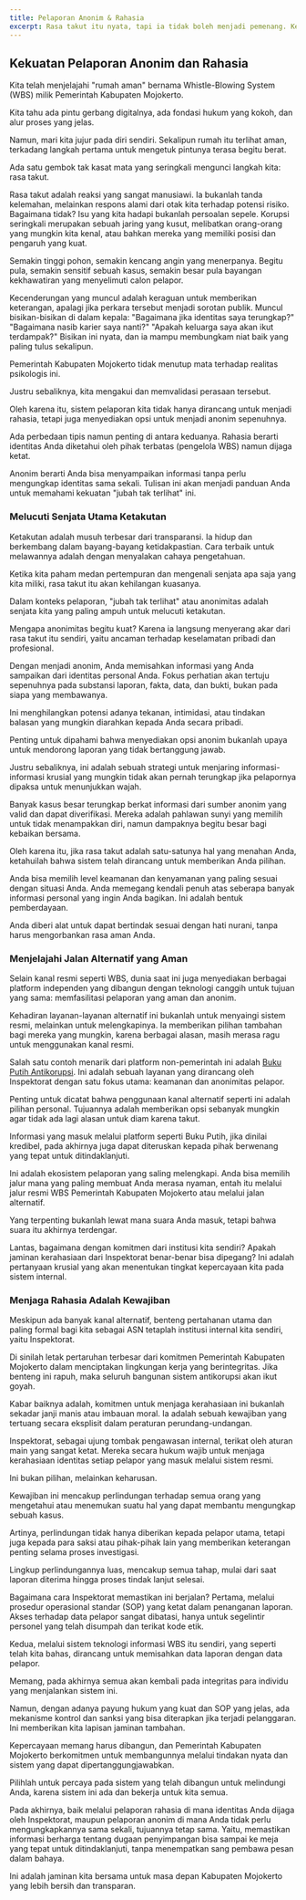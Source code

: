 ```yaml
---
title: Pelaporan Anonim & Rahasia
excerpt: Rasa takut itu nyata, tapi ia tidak boleh menjadi pemenang. Kenali pilihan Anda untuk melapor secara anonim, baik melalui jalur resmi yang menjamin kerahasiaan maupun kanal alternatif yang dirancang khusus untuk melindungi identitas Anda. Keberanian Anda kini memiliki jubah tak terlihat.
---
```


## Kekuatan Pelaporan Anonim dan Rahasia

Kita telah menjelajahi "rumah aman" bernama Whistle-Blowing System (WBS) milik Pemerintah Kabupaten Mojokerto. 

Kita tahu ada pintu gerbang digitalnya, ada fondasi hukum yang kokoh, dan alur proses yang jelas. 

Namun, mari kita jujur pada diri sendiri. Sekalipun rumah itu terlihat aman, terkadang langkah pertama untuk mengetuk pintunya terasa begitu berat. 

Ada satu gembok tak kasat mata yang seringkali mengunci langkah kita: rasa takut.

Rasa takut adalah reaksi yang sangat manusiawi. Ia bukanlah tanda kelemahan, melainkan respons alami dari otak kita terhadap potensi risiko. Bagaimana tidak? Isu yang kita hadapi bukanlah persoalan sepele. Korupsi seringkali merupakan sebuah jaring yang kusut, melibatkan orang-orang yang mungkin kita kenal, atau bahkan mereka yang memiliki posisi dan pengaruh yang kuat. 

Semakin tinggi pohon, semakin kencang angin yang menerpanya. Begitu pula, semakin sensitif sebuah kasus, semakin besar pula bayangan kekhawatiran yang menyelimuti calon pelapor.

Kecenderungan yang muncul adalah keraguan untuk memberikan keterangan, apalagi jika perkara tersebut menjadi sorotan publik. Muncul bisikan-bisikan di dalam kepala: "Bagaimana jika identitas saya terungkap?" "Bagaimana nasib karier saya nanti?" "Apakah keluarga saya akan ikut terdampak?" Bisikan ini nyata, dan ia mampu membungkam niat baik yang paling tulus sekalipun.

Pemerintah Kabupaten Mojokerto tidak menutup mata terhadap realitas psikologis ini. 

Justru sebaliknya, kita mengakui dan memvalidasi perasaan tersebut. 

Oleh karena itu, sistem pelaporan kita tidak hanya dirancang untuk menjadi rahasia, tetapi juga menyediakan opsi untuk menjadi anonim sepenuhnya. 

Ada perbedaan tipis namun penting di antara keduanya. Rahasia berarti identitas Anda diketahui oleh pihak terbatas (pengelola WBS) namun dijaga ketat. 

Anonim berarti Anda bisa menyampaikan informasi tanpa perlu mengungkap identitas sama sekali. Tulisan ini akan menjadi panduan Anda untuk memahami kekuatan "jubah tak terlihat" ini.

### Melucuti Senjata Utama Ketakutan

Ketakutan adalah musuh terbesar dari transparansi. Ia hidup dan berkembang dalam bayang-bayang ketidakpastian. Cara terbaik untuk melawannya adalah dengan menyalakan cahaya pengetahuan. 

Ketika kita paham medan pertempuran dan mengenali senjata apa saja yang kita miliki, rasa takut itu akan kehilangan kuasanya. 

Dalam konteks pelaporan, "jubah tak terlihat" atau anonimitas adalah senjata kita yang paling ampuh untuk melucuti ketakutan.

Mengapa anonimitas begitu kuat? Karena ia langsung menyerang akar dari rasa takut itu sendiri, yaitu ancaman terhadap keselamatan pribadi dan profesional. 

Dengan menjadi anonim, Anda memisahkan informasi yang Anda sampaikan dari identitas personal Anda. Fokus perhatian akan tertuju sepenuhnya pada substansi laporan, fakta, data, dan bukti, bukan pada siapa yang membawanya.

 Ini menghilangkan potensi adanya tekanan, intimidasi, atau tindakan balasan yang mungkin diarahkan kepada Anda secara pribadi.

Penting untuk dipahami bahwa menyediakan opsi anonim bukanlah upaya untuk mendorong laporan yang tidak bertanggung jawab. 

Justru sebaliknya, ini adalah sebuah strategi untuk menjaring informasi-informasi krusial yang mungkin tidak akan pernah terungkap jika pelapornya dipaksa untuk menunjukkan wajah. 

Banyak kasus besar terungkap berkat informasi dari sumber anonim yang valid dan dapat diverifikasi. Mereka adalah pahlawan sunyi yang memilih untuk tidak menampakkan diri, namun dampaknya begitu besar bagi kebaikan bersama.

Oleh karena itu, jika rasa takut adalah satu-satunya hal yang menahan Anda, ketahuilah bahwa sistem telah dirancang untuk memberikan Anda pilihan. 

Anda bisa memilih level keamanan dan kenyamanan yang paling sesuai dengan situasi Anda. Anda memegang kendali penuh atas seberapa banyak informasi personal yang ingin Anda bagikan. Ini adalah bentuk pemberdayaan. 

Anda diberi alat untuk dapat bertindak sesuai dengan hati nurani, tanpa harus mengorbankan rasa aman Anda.

### Menjelajahi Jalan Alternatif yang Aman

Selain kanal resmi seperti WBS, dunia saat ini juga menyediakan berbagai platform independen yang dibangun dengan teknologi canggih untuk tujuan yang sama: memfasilitasi pelaporan yang aman dan anonim.

 Kehadiran layanan-layanan alternatif ini bukanlah untuk menyaingi sistem resmi, melainkan untuk melengkapinya. Ia memberikan pilihan tambahan bagi mereka yang mungkin, karena berbagai alasan, masih merasa ragu untuk menggunakan kanal resmi.

Salah satu contoh menarik dari platform non-pemerintah ini adalah [Buku Putih Antikorupsi](https://bukuputih.netlify.app). Ini adalah sebuah layanan yang dirancang oleh Inspektorat dengan satu fokus utama: keamanan dan anonimitas pelapor.

Penting untuk dicatat bahwa penggunaan kanal alternatif seperti ini adalah pilihan personal. Tujuannya adalah memberikan opsi sebanyak mungkin agar tidak ada lagi alasan untuk diam karena takut. 

Informasi yang masuk melalui platform seperti Buku Putih, jika dinilai kredibel, pada akhirnya juga dapat diteruskan kepada pihak berwenang yang tepat untuk ditindaklanjuti.

 Ini adalah ekosistem pelaporan yang saling melengkapi. Anda bisa memilih jalur mana yang paling membuat Anda merasa nyaman, entah itu melalui jalur resmi WBS Pemerintah Kabupaten Mojokerto atau melalui jalan alternatif. 
 
 Yang terpenting bukanlah lewat mana suara Anda masuk, tetapi bahwa suara itu akhirnya terdengar.

Lantas, bagaimana dengan komitmen dari institusi kita sendiri? Apakah jaminan kerahasiaan dari Inspektorat benar-benar bisa dipegang? Ini adalah pertanyaan krusial yang akan menentukan tingkat kepercayaan kita pada sistem internal.

### Menjaga Rahasia Adalah Kewajiban

Meskipun ada banyak kanal alternatif, benteng pertahanan utama dan paling formal bagi kita sebagai ASN tetaplah institusi internal kita sendiri, yaitu Inspektorat. 

Di sinilah letak pertaruhan terbesar dari komitmen Pemerintah Kabupaten Mojokerto dalam menciptakan lingkungan kerja yang berintegritas. Jika benteng ini rapuh, maka seluruh bangunan sistem antikorupsi akan ikut goyah.

Kabar baiknya adalah, komitmen untuk menjaga kerahasiaan ini bukanlah sekadar janji manis atau imbauan moral. Ia adalah sebuah kewajiban yang tertuang secara eksplisit dalam peraturan perundang-undangan. 

Inspektorat, sebagai ujung tombak pengawasan internal, terikat oleh aturan main yang sangat ketat. Mereka secara hukum wajib untuk menjaga kerahasiaan identitas setiap pelapor yang masuk melalui sistem resmi. 

Ini bukan pilihan, melainkan keharusan.

Kewajiban ini mencakup perlindungan terhadap semua orang yang mengetahui atau menemukan suatu hal yang dapat membantu mengungkap sebuah kasus. 

Artinya, perlindungan tidak hanya diberikan kepada pelapor utama, tetapi juga kepada para saksi atau pihak-pihak lain yang memberikan keterangan penting selama proses investigasi. 

Lingkup perlindungannya luas, mencakup semua tahap, mulai dari saat laporan diterima hingga proses tindak lanjut selesai.

Bagaimana cara Inspektorat memastikan ini berjalan? Pertama, melalui prosedur operasional standar (SOP) yang ketat dalam penanganan laporan. Akses terhadap data pelapor sangat dibatasi, hanya untuk segelintir personel yang telah disumpah dan terikat kode etik. 

Kedua, melalui sistem teknologi informasi WBS itu sendiri, yang seperti telah kita bahas, dirancang untuk memisahkan data laporan dengan data pelapor.

Memang, pada akhirnya semua akan kembali pada integritas para individu yang menjalankan sistem ini. 

Namun, dengan adanya payung hukum yang kuat dan SOP yang jelas, ada mekanisme kontrol dan sanksi yang bisa diterapkan jika terjadi pelanggaran. Ini memberikan kita lapisan jaminan tambahan. 

Kepercayaan memang harus dibangun, dan Pemerintah Kabupaten Mojokerto berkomitmen untuk membangunnya melalui tindakan nyata dan sistem yang dapat dipertanggungjawabkan. 

Pilihlah untuk percaya pada sistem yang telah dibangun untuk melindungi Anda, karena sistem ini ada dan bekerja untuk kita semua.

Pada akhirnya, baik melalui pelaporan rahasia di mana identitas Anda dijaga oleh Inspektorat, maupun pelaporan anonim di mana Anda tidak perlu mengungkapkannya sama sekali, tujuannya tetap sama. Yaitu, memastikan informasi berharga tentang dugaan penyimpangan bisa sampai ke meja yang tepat untuk ditindaklanjuti, tanpa menempatkan sang pembawa pesan dalam bahaya. 

Ini adalah jaminan kita bersama untuk masa depan Kabupaten Mojokerto yang lebih bersih dan transparan.
